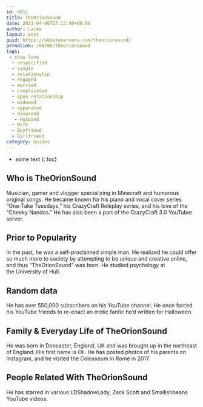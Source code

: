 ```yaml
---
id: 4611
title: TheOrionSound
date: 2021-04-06T17:13:40+00:00
author: Laima
layout: post
guid: https://ukdataservers.com/theorionsound/
permalink: /04/06/theorionsound
tags:
 - show love
  - unspecified
  - single
  - relationship
  - engaged
  - married
  - complicated
  - open relationship
  - widowed
  - separated
  - divorced
   - Husband
  - Wife
  - Boyfriend
  - Girlfriend
category: Guides
---
```


* some text
{: toc}


## Who is TheOrionSound
                  
                  
                  
Musician, gamer and vlogger specializing in Minecraft and humorous original songs. He became known for his piano and vocal cover series &#8220;One-Take Tuesdays,&#8221; his CrazyCraft Roleplay series, and his love of the &#8220;Cheeky Nandos.&#8221; He has also been a part of the CrazyCraft 3.0 YouTuber server.
                  
              
            
              
            
                
                
                
## Prior to Popularity
                  
                  
                  
In the past, he was a self-proclaimed simple man. He realized he could offer so much more to society by attempting to be unique and creative online, and thus &#8220;TheOrionSound&#8221; was born. He studied psychology at the University of Hull. 
                  
              
            
              
            
                
                
                
## Random data
                  
                  
                  
He has over 550,000 subscribers on his YouTube channel. He once forced his YouTube friends to re-enact an erotic fanfic he&#8217;d written for Halloween. 
                  
              
            
              
            
                
                
                
## Family & Everyday Life of TheOrionSound
                  
                  
                  
He was born in Doncaster, England, UK and was brought up in the northeast of England. His first name is Oli. He has posted photos of his parents on Instagram, and he visited the Colosseum in Rome in 2017.
                  
              
            
              
            
                
                
                
## People Related With TheOrionSound
                  
                  
                  
He has starred in various LDShadowLady, Zack Scott and Smallishbeans YouTube videos. 
                  
              
            
              
            
                
              
            
              
              
            
            
              
            
          
          
          